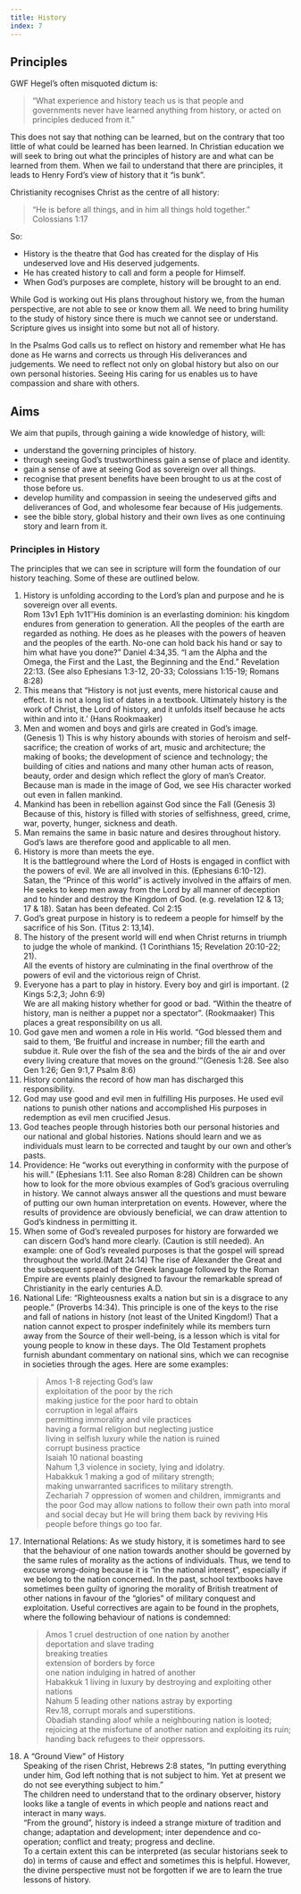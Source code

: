 ```yaml
---
title: History
index: 7
---
```


## Principles

GWF Hegel’s often misquoted dictum is:

> “What experience and history teach us is that people and governments never have learned anything from history, or acted on principles deduced from it.”

This does not say that nothing can be learned, but on the contrary that too little of what could be learned has been learned. In Christian education we will seek to bring out what the principles of history are and what can be learned from them. When we fail to understand that there are principles, it leads to Henry Ford’s view of history that it “is bunk”.

Christianity recognises Christ as the centre of all history:

> “He is before all things, and in him all things hold together.” Colossians 1:17

So:

- History is the theatre that God has created for the display of His undeserved love and His deserved judgements.
- He has created history to call and form a people for Himself.
- When God’s purposes are complete, history will be brought to an end.

While God is working out His plans throughout history we, from the human perspective, are not able to see or know them all. We need to bring humility to the study of history since there is much we cannot see or understand. Scripture gives us insight into some but not all of history.

In the Psalms God calls us to reflect on history and remember what He has done as He warns and corrects us through His deliverances and judgements. We need to reflect not only on global history but also on our own personal histories. Seeing His caring for us enables us to have compassion and share with others.

## Aims

We aim that pupils, through gaining a wide knowledge of history, will:

- understand the governing principles of history.
- through seeing God’s trustworthiness gain a sense of place and identity.
- gain a sense of awe at seeing God as sovereign over all things.
- recognise that present benefits have been brought to us at the cost of those before us.
- develop humility and compassion in seeing the undeserved gifts and deliverances of God, and wholesome fear because of His judgements.
- see the bible story, global history and their own lives as one continuing story and learn from it.

### Principles in History

The principles that we can see in scripture will form the foundation of our history teaching. Some of these are outlined below.

1.  History is unfolding according to the Lord’s plan and purpose and he is sovereign over all events.\
    Rom 13v1 Eph 1v11″His dominion is an everlasting dominion: his kingdom endures from generation to generation. All the peoples of the earth are regarded as nothing. He does as he pleases with the powers of heaven and the peoples of the earth. No-one can hold back his hand or say to him what have you done?” Daniel 4:34,35. “I am the Alpha and the Omega, the First and the Last, the Beginning and the End.” Revelation 22:13. (See also Ephesians 1:3-12, 20-33; Colossians 1:15-19; Romans 8:28)
2.  This means that “History is not just events, mere historical cause and effect. It is not a long list of dates in a textbook. Ultimately history is the work of Christ, the Lord of history, and it unfolds itself because he acts within and into it.’ (Hans Rookmaaker)
3.  Men and women and boys and girls are created in God’s image. (Genesis 1) This is why history abounds with stories of heroism and self-sacrifice; the creation of works of art, music and architecture; the making of books; the development of science and technology; the building of cities and nations and many other human acts of reason, beauty, order and design which reflect the glory of man’s Creator. Because man is made in the image of God, we see His character worked out even in fallen mankind.
4.  Mankind has been in rebellion against God since the Fall (Genesis 3)\
    Because of this, history is filled with stories of selfishness, greed, crime, war, poverty, hunger, sickness and death.
5.  Man remains the same in basic nature and desires throughout history. God’s laws are therefore good and applicable to all men.
6.  History is more than meets the eye.\
    It is the battleground where the Lord of Hosts is engaged in conflict with the powers of evil. We are all involved in this. (Ephesians 6:10-12).\
    Satan, the “Prince of this world” is actively involved in the affairs of men. He seeks to keep men away from the Lord by all manner of deception and to hinder and destroy the Kingdom of God. (e.g. revelation 12 & 13; 17 & 18). Satan has been defeated. Col 2:15
7.  God’s great purpose in history is to redeem a people for himself by the sacrifice of his Son. (Titus 2: 13,14).
8.  The history of the present world will end when Christ returns in triumph to judge the whole of mankind. (1 Corinthians 15; Revelation 20:10-22; 21).\
    All the events of history are culminating in the final over­throw of the powers of evil and the victorious reign of Christ.
9.  Everyone has a part to play in history. Every boy and girl is important. (2 Kings 5:2,3; John 6:9)\
    We are all making history whether for good or bad. “Within the theatre of history, man is neither a puppet nor a spectator”. (Rookmaaker) This places a great responsibility on us all.
10. God gave men and women a role in His world. “God blessed them and said to them, ‘Be fruitful and increase in number; fill the earth and subdue it. Rule over the fish of the sea and the birds of the air and over every living creature that moves on the ground.'”(Genesis 1:28. See also Gen 1:26; Gen 9:1,7 Psalm 8:6)
11. History contains the record of how man has discharged this responsibility.
12. God may use good and evil men in fulfilling His purposes. He used evil nations to punish other nations and accomplished His purposes in redemption as evil men crucified Jesus.
13. God teaches people through histories both our personal histories and our national and global histories. Nations should learn and we as individuals must learn to be corrected and taught by our own and other’s pasts.
14. Providence: He “works out everything in conformity with the purpose of his will.” (Ephesians 1:11. See also Roman 8:28) Children can be shown how to look for the more obvious examples of God’s gracious overruling in history. We cannot always answer all the questions and must beware of putting our own human interpretation on events. However, where the results of providence are obviously beneficial, we can draw attention to God’s kindness in permitting it.
15. When some of God’s revealed purposes for history are forwarded we can discern God’s hand more clearly. (Caution is still needed). An example: one of God’s revealed purposes is that the gospel will spread throughout the world.(Matt 24:14) The rise of Alexander the Great and the subsequent spread of the Greek language followed by the Roman Empire are events plainly designed to favour the remarkable spread of Christianity in the early centuries A.D.
16. National Life: “Righteousness exalts a nation but sin is a disgrace to any people.” (Proverbs 14:34). This principle is one of the keys to the rise and fall of nations in history (not least of the United Kingdom!) That a nation cannot expect to prosper indefinitely while its members turn away from the Source of their well-being, is a lesson which is vital for young people to know in these days. The Old Testament prophets furnish abundant commentary on national sins, which we can recognise in societies through the ages. Here are some examples:
    > Amos 1-8 rejecting God’s law\
    > exploitation of the poor by the rich\
    > making justice for the poor hard to obtain\
    > corruption in legal affairs\
    > permitting immorality and vile practices\
    > having a formal religion but neglecting justice\
    > living in selfish luxury while the nation is ruined\
    > corrupt business practice\
    > Isaiah 10 national boasting\
    > Nahum 1,3 violence in society, lying and idolatry.\
    > Habakkuk 1 making a god of military strength;\
    > making unwarranted sacrifices to military strength.\
    > Zechariah 7 oppression of women and children, immigrants and the poor God may allow nations to follow their own path into moral and social decay but He will bring them back by reviving His people before things go too far.
17. International Relations: As we study history, it is sometimes hard to see that the behaviour of one nation towards another should be governed by the same rules of morality as the actions of individuals. Thus, we tend to excuse wrong-doing because it is “in the national interest”, especially if we belong to the nation concerned. In the past, school textbooks have sometimes been guilty of ignoring the morality of British treatment of other nations in favour of the “glories” of military conquest and exploitation. Useful correctives are again to be found in the prophets, where the following behaviour of nations is condemned:
    > Amos 1 cruel destruction of one nation by another\
    > deportation and slave trading\
    > breaking treaties\
    > extension of borders by force\
    > one nation indulging in hatred of another\
    > Habakkuk 1 living in luxury by destroying and exploiting other nations\
    > Nahum 5 leading other nations astray by exporting\
    > Rev.18, corrupt morals and superstitions.\
    > Obadiah standing aloof while a neighbouring nation is looted;\
    > rejoicing at the misfortune of another nation and exploiting its ruin;\
    > handing back refugees to their oppressors.
18. A “Ground View” of History\
    Speaking of the risen Christ, Hebrews 2:8 states, “In putting everything under him, God left nothing that is not subject to him. Yet at present we do not see everything subject to him.”\
    The children need to understand that to the ordinary observer, history looks like a tangle of events in which people and nations react and interact in many ways.\
    “From the ground”, history is indeed a strange mixture of tradition and change; adaptation and development; inter dependence and co-operation; conflict and treaty; progress and decline.\
    To a certain extent this can be interpreted (as secular historians seek to do) in terms of cause and effect and sometimes this is helpful. However, the divine perspective must not be forgotten if we are to learn the true lessons of history.
